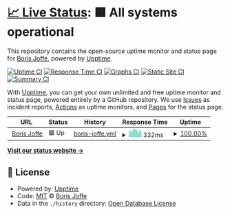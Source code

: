 # [📈 Live Status](https://borisjoffe.github.io/bjstatus): <!--live status--> **🟩 All systems operational**

This repository contains the open-source uptime monitor and status page for [Boris Joffe](https://borisjoffe.com), powered by [Upptime](https://github.com/upptime/upptime).

[![Uptime CI](https://github.com/borisjoffe/bjstatus/workflows/Uptime%20CI/badge.svg)](https://github.com/borisjoffe/bjstatus/actions?query=workflow%3A%22Uptime+CI%22)
[![Response Time CI](https://github.com/borisjoffe/bjstatus/workflows/Response%20Time%20CI/badge.svg)](https://github.com/borisjoffe/bjstatus/actions?query=workflow%3A%22Response+Time+CI%22)
[![Graphs CI](https://github.com/borisjoffe/bjstatus/workflows/Graphs%20CI/badge.svg)](https://github.com/borisjoffe/bjstatus/actions?query=workflow%3A%22Graphs+CI%22)
[![Static Site CI](https://github.com/borisjoffe/bjstatus/workflows/Static%20Site%20CI/badge.svg)](https://github.com/borisjoffe/bjstatus/actions?query=workflow%3A%22Static+Site+CI%22)
[![Summary CI](https://github.com/borisjoffe/bjstatus/workflows/Summary%20CI/badge.svg)](https://github.com/borisjoffe/bjstatus/actions?query=workflow%3A%22Summary+CI%22)

With [Upptime](https://upptime.js.org), you can get your own unlimited and free uptime monitor and status page, powered entirely by a GitHub repository. We use [Issues](https://github.com/borisjoffe/bjstatus/issues) as incident reports, [Actions](https://github.com/borisjoffe/bjstatus/actions) as uptime monitors, and [Pages](https://borisjoffe.github.io/bjstatus) for the status page.

<!--start: status pages-->
<!-- This summary is generated by Upptime (https://github.com/upptime/upptime) -->
<!-- Do not edit this manually, your changes will be overwritten -->
<!-- prettier-ignore -->
| URL | Status | History | Response Time | Uptime |
| --- | ------ | ------- | ------------- | ------ |
| <img alt="" src="https://favicons.githubusercontent.com/borisjoffe.com" height="13"> [Boris Joffe](https://borisjoffe.com) | 🟩 Up | [boris-joffe.yml](https://github.com/borisjoffe/bjstatus/commits/HEAD/history/boris-joffe.yml) | <details><summary><img alt="Response time graph" src="./graphs/boris-joffe/response-time-week.png" height="20"> 332ms</summary><br><a href="https://borisjoffe.github.io/bjstatus/history/boris-joffe"><img alt="Response time 334" src="https://img.shields.io/endpoint?url=https%3A%2F%2Fraw.githubusercontent.com%2Fborisjoffe%2Fbjstatus%2FHEAD%2Fapi%2Fboris-joffe%2Fresponse-time.json"></a><br><a href="https://borisjoffe.github.io/bjstatus/history/boris-joffe"><img alt="24-hour response time 209" src="https://img.shields.io/endpoint?url=https%3A%2F%2Fraw.githubusercontent.com%2Fborisjoffe%2Fbjstatus%2FHEAD%2Fapi%2Fboris-joffe%2Fresponse-time-day.json"></a><br><a href="https://borisjoffe.github.io/bjstatus/history/boris-joffe"><img alt="7-day response time 332" src="https://img.shields.io/endpoint?url=https%3A%2F%2Fraw.githubusercontent.com%2Fborisjoffe%2Fbjstatus%2FHEAD%2Fapi%2Fboris-joffe%2Fresponse-time-week.json"></a><br><a href="https://borisjoffe.github.io/bjstatus/history/boris-joffe"><img alt="30-day response time 325" src="https://img.shields.io/endpoint?url=https%3A%2F%2Fraw.githubusercontent.com%2Fborisjoffe%2Fbjstatus%2FHEAD%2Fapi%2Fboris-joffe%2Fresponse-time-month.json"></a><br><a href="https://borisjoffe.github.io/bjstatus/history/boris-joffe"><img alt="1-year response time 334" src="https://img.shields.io/endpoint?url=https%3A%2F%2Fraw.githubusercontent.com%2Fborisjoffe%2Fbjstatus%2FHEAD%2Fapi%2Fboris-joffe%2Fresponse-time-year.json"></a></details> | <details><summary><a href="https://borisjoffe.github.io/bjstatus/history/boris-joffe">100.00%</a></summary><a href="https://borisjoffe.github.io/bjstatus/history/boris-joffe"><img alt="All-time uptime 100.00%" src="https://img.shields.io/endpoint?url=https%3A%2F%2Fraw.githubusercontent.com%2Fborisjoffe%2Fbjstatus%2FHEAD%2Fapi%2Fboris-joffe%2Fuptime.json"></a><br><a href="https://borisjoffe.github.io/bjstatus/history/boris-joffe"><img alt="24-hour uptime 100.00%" src="https://img.shields.io/endpoint?url=https%3A%2F%2Fraw.githubusercontent.com%2Fborisjoffe%2Fbjstatus%2FHEAD%2Fapi%2Fboris-joffe%2Fuptime-day.json"></a><br><a href="https://borisjoffe.github.io/bjstatus/history/boris-joffe"><img alt="7-day uptime 100.00%" src="https://img.shields.io/endpoint?url=https%3A%2F%2Fraw.githubusercontent.com%2Fborisjoffe%2Fbjstatus%2FHEAD%2Fapi%2Fboris-joffe%2Fuptime-week.json"></a><br><a href="https://borisjoffe.github.io/bjstatus/history/boris-joffe"><img alt="30-day uptime 100.00%" src="https://img.shields.io/endpoint?url=https%3A%2F%2Fraw.githubusercontent.com%2Fborisjoffe%2Fbjstatus%2FHEAD%2Fapi%2Fboris-joffe%2Fuptime-month.json"></a><br><a href="https://borisjoffe.github.io/bjstatus/history/boris-joffe"><img alt="1-year uptime 100.00%" src="https://img.shields.io/endpoint?url=https%3A%2F%2Fraw.githubusercontent.com%2Fborisjoffe%2Fbjstatus%2FHEAD%2Fapi%2Fboris-joffe%2Fuptime-year.json"></a></details>

<!--end: status pages-->

[**Visit our status website →**](https://borisjoffe.github.io/bjstatus)

## 📄 License

- Powered by: [Upptime](https://github.com/upptime/upptime)
- Code: [MIT](./LICENSE) © [Boris Joffe](https://borisjoffe.com)
- Data in the `./history` directory: [Open Database License](https://opendatacommons.org/licenses/odbl/1-0/)
